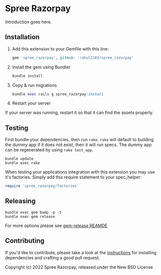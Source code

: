 # Spree Razorpay

Introduction goes here.

## Installation

1. Add this extension to your Gemfile with this line:

    ```ruby
    gem 'spree_razorpay', github: 'rahul2103/spree_razorpay'
    ```

2. Install the gem using Bundler

    ```ruby
    bundle install
    ```

3. Copy & run migrations

    ```ruby
    bundle exec rails g spree_razorpay:install
    ```

4. Restart your server

  If your server was running, restart it so that it can find the assets properly.

## Testing

First bundle your dependencies, then run `rake`. `rake` will default to building the dummy app if it does not exist, then it will run specs. The dummy app can be regenerated by using `rake test_app`.

```shell
bundle update
bundle exec rake
```

When testing your applications integration with this extension you may use it's factories.
Simply add this require statement to your spec_helper:

```ruby
require 'spree_razorpay/factories'
```

## Releasing

```shell
bundle exec gem bump -p -t
bundle exec gem release
```

For more options please see [gem-release REAMDE](https://github.com/svenfuchs/gem-release)

## Contributing

If you'd like to contribute, please take a look at the
[instructions](CONTRIBUTING.md) for installing dependencies and crafting a good
pull request.

Copyright (c) 2022 Spree Razorpay, released under the New BSD License
